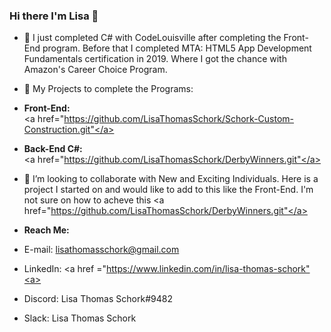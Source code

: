### Hi there I'm Lisa 👋

- 🌱 I just completed C# with CodeLouisville after completing the Front-End program.  Before that I completed MTA: HTML5 App Development Fundamentals certification in 2019. Where I got the chance with Amazon's Career Choice Program.

- 🔭 My Projects to complete the Programs:
- <strong>Front-End:</strong> <br> <a href="https://github.com/LisaThomasSchork/Schork-Custom-Construction.git"</a>
- <strong>Back-End C#:</strong><br><a href="https://github.com/LisaThomasSchork/DerbyWinners.git"</a>

- 👯 I’m looking to collaborate with New and Exciting Individuals. Here is a project I started on and would like to add to this like the Front-End.  I'm not sure on how to acheve this <a href="https://github.com/LisaThomasSchork/DerbyWinners.git"</a>

- <strong>Reach Me:</strong> 
- E-mail:   lisathomasschork@gmail.com
- LinkedIn: <a href ="https://www.linkedin.com/in/lisa-thomas-schork"<a>
- Discord:  Lisa Thomas Schork#9482
- Slack:    Lisa Thomas Schork


